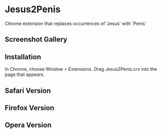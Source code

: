 Jesus2Penis
=============

Chrome extension that replaces occurrences of 'Jesus' with 'Penis'

Screenshot Gallery
------------------

Installation
------------

In Chrome, choose Window > Extensions.  Drag Jesus2Penis.crx into the page that appears.

Safari Version
--------------

Firefox Version
---------------

Opera Version
---------------
